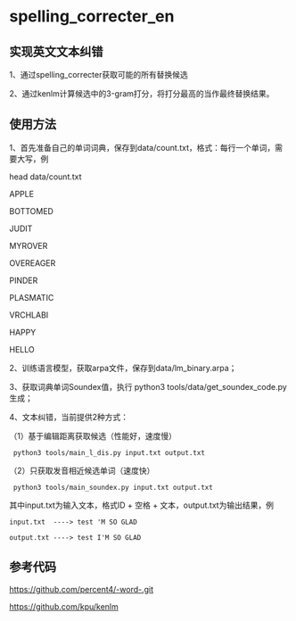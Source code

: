 # spelling_correcter_en
## 实现英文文本纠错

1、通过spelling_correcter获取可能的所有替换候选

2、通过kenlm计算候选中的3-gram打分，将打分最高的当作最终替换结果。


## 使用方法

1、首先准备自己的单词词典，保存到data/count.txt，格式：每行一个单词，需要大写，例

head data/count.txt

APPLE

BOTTOMED

JUDIT

MYROVER

OVEREAGER

PINDER

PLASMATIC

VRCHLABI

HAPPY

HELLO

2、训练语言模型，获取arpa文件，保存到data/lm_binary.arpa；

3、获取词典单词Soundex值，执行 python3 tools/data/get_soundex_code.py 生成；

4、文本纠错，当前提供2种方式：

（1）基于编辑距离获取候选（性能好，速度慢）

     python3 tools/main_l_dis.py input.txt output.txt

（2）只获取发音相近候选单词（速度快）

     python3 tools/main_soundex.py input.txt output.txt

 其中input.txt为输入文本，格式ID + 空格 + 文本，output.txt为输出结果，例

    input.txt  ----> test 'M SO GLAD

    output.txt ----> test I'M SO GLAD


## 参考代码
https://github.com/percent4/-word-.git

https://github.com/kpu/kenlm
